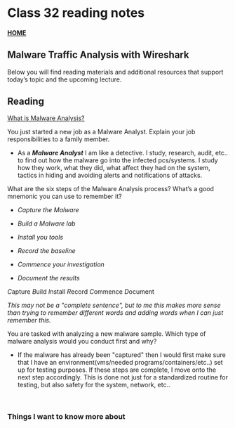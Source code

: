 # Class 32 reading notes

#### [HOME](https://cesarderio.github.io/reading-notes/)

## Malware Traffic Analysis with Wireshark

Below you will find reading materials and additional resources that support today’s topic and the upcoming lecture.

## Reading

[What is Malware Analysis?](https://www.toolbox.com/security/data-security/articles/what-is-malware-analysis-definition-types-stages-best-practices/)

You just started a new job as a Malware Analyst. Explain your job responsibilities to a family member.

* As a ***Malware Analyst*** I am like a detective. I study, research, audit, etc.. to find out how the malware go into the infected pcs/systems. I study how they work, what they did, what affect they had on the system, tactics in hiding and avoiding alerts and notifications of attacks.

What are the six steps of the Malware Analysis process? What’s a good mnemonic you can use to remember it?

* *Capture the Malware*

* *Build a Malware lab*

* *Install you tools*

* *Record the baseline*

* *Commence your investigation*

* *Document the results*

*C*apture
*B*uild
*I*nstall
*R*ecord
*C*ommence
*D*ocument

*This may not be a "complete sentence", but to me this makes more sense than trying to remember different words and adding words when I can just remember this.*

You are tasked with analyzing a new malware sample. Which type of malware analysis would you conduct first and why?

* If the malware has already been "captured" then I would first make sure that I have an environment(vms/needed programs/containers/etc..) set up for testing purposes. If these steps are complete, I move onto the next step accordingly. This is done not just for a standardized routine for testing, but also safety for the system, network, etc..

<br>

### Things I want to know more about
